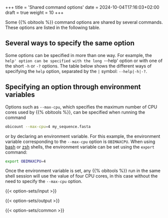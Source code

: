 +++
title = 'Shared command options'
date = 2024-10-04T17:16:03+02:00
draft = true
weight = 10
+++

Some {{% obitools %}} command options are shared by several commands. These options are listed in the following table.

## Several ways to specify the same option

Some options can be specified in more than one way. For example, the `help' option can be specified with the long `--help' option or with one of the short `-h` or `-?` options. The table below shows the different ways of specifying the `help` option, separated by the `|` symbol: `--help|-h|-?`.

## Specifying an option through environment variables

Options such as `--max-cpu`, which specifies the maximum number of CPU cores used by {{% obitools %}}, can be specified when running the command

```sh
obicount --max-cpu=4 my_sequence.fasta
```

or by declaring an environment variable. For this example, the environment variable corresponding to the `--max-cpu` option is `OBIMAXCPU`. When using [bash](https://en.wikipedia.org/wiki/Bash_(Unix_shell)) or [zsh](https://en.wikipedia.org/wiki/Z_shell) shells, the environment variable can be set using the `export` command:

```sh
export OBIMAXCPU=4
```

Once the environment variable is set, any {{% obitools %}} run in the same shell session will use the value of four CPU cores, in this case without the need to specify the `--max-cpu` option.


{{< option-sets/input >}}

{{< option-sets/output >}}

{{< option-sets/common >}}

